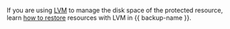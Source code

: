 If you are using [LVM](https://en.wikipedia.org/wiki/Logical_Volume_Manager_(Linux)) to manage the disk space of the protected resource, learn [how to restore](../../backup/concepts/backup.md#lvm) resources with LVM in {{ backup-name }}.